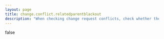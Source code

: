 ```yaml
---
layout: page
title: change.conflict.relatedparentblackout
description: "When checking change request conflicts, check whether the change falls within parent CIs' blackout windows"
---
```

false